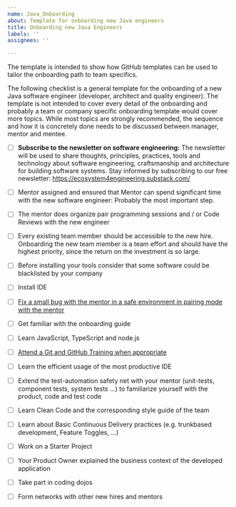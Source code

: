 ```yaml
---
name: Java_Onboarding
about: Template for onboarding new Java engineers
title: Onboarding new Java Engineers
labels: ''
assignees: ''

---
```

The template is intended to show how GitHub templates can be used to tailor the onboarding path to team specifics.

The following checklist is a general template for the onboarding of a new Java software engineer (developer, architect and quality engineer). The template is not intended to cover every detail of the onboarding and probably a team or company specific onboarding template would cover more topics. While most topics are strongly recommended, the sequence and how it is concretely done needs to be discussed between manager, mentor and mentee.

- [ ] **Subscribe to the newsletter on software engineering:** The newsletter will be used to share thoughts, principles, practices, tools and technology about software engineering, craftsmanship and architecture for building software systems.  Stay informed by subscribing to our free newsletter: https://ecosystem4engineering.substack.com/
- [ ] Mentor assigned and ensured that Mentor can spend significant time with the new software engineer: Probably the most important step.
- [ ] The mentor does organize pair programming sessions and / or  Code Reviews with the new engineer
- [ ] Every existing team member should be accessible to the new hire. Onboarding the new team member is a team effort and should have the highest priority, since the return on the investment is so large.
- [ ] Before installing your tools consider that some software could be blacklisted by your company
- [ ] Install IDE
- [ ] [Fix a small bug with the mentor in a safe environment in pairing mode with the mentor](../../Onboarding-Agile-Software-Engineers/General/FixABugWithTheMentor.md)
- [ ] Get familiar with the onboarding guide
- [ ] Learn JavaScript, TypeScript and node.js
- [ ] [Attend a Git and GitHub Training when appropriate](https://docs.github.com/en/get-started/quickstart/set-up-git)
- [ ] Learn the efficient usage of the most productive IDE
- [ ] Extend the test-automation safety net with your mentor (unit-tests, component tests, system tests …) to familiarize yourself with the product, code and test code
- [ ] Learn Clean Code and the corresponding style guide of the team
- [ ] Learn about Basic Continuous Delivery practices (e.g. trunkbased development, Feature Toggles, ...)
- [ ] Work on a Starter Project
- [ ] Your Product Owner explained the business context of the developed application
- [ ] Take part in coding dojos
- [ ] Form networks with other new hires and mentors

